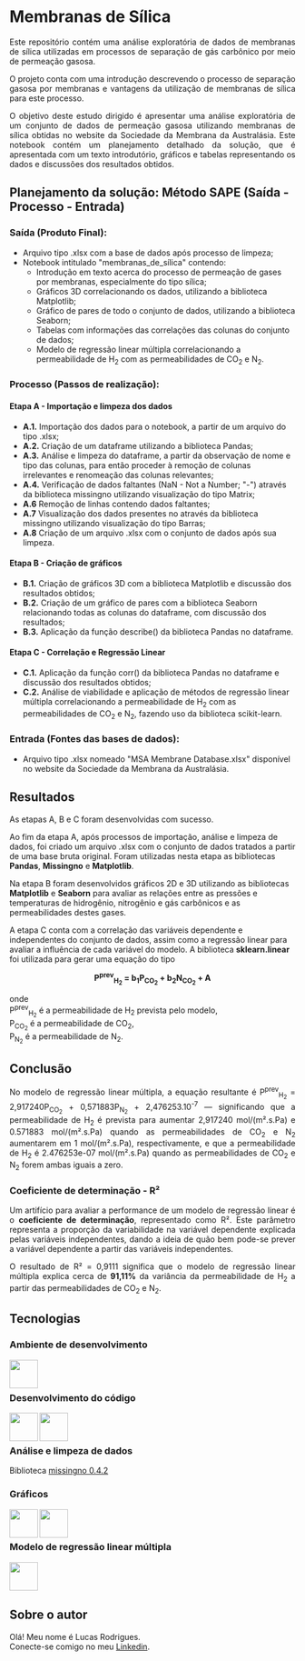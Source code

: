 # Membranas de Sílica
<p align="justify">Este repositório contém uma análise exploratória de dados de membranas de sílica utilizadas em processos de separação de gás carbônico por meio de permeação gasosa.</p>
<p align="justify">O projeto conta com uma introdução descrevendo o processo de separação gasosa por membranas e vantagens da utilização de membranas de sílica para este processo.</p>

<p align="justify">O objetivo deste estudo dirigido é apresentar uma análise exploratória de um conjunto de dados de permeação gasosa utilizando membranas de sílica obtidas no website da Sociedade da Membrana da Australásia. Este notebook contém um planejamento detalhado da solução, que é apresentada com um texto introdutório, gráficos e tabelas representando os dados e discussões dos resultados obtidos.</p>

## Planejamento da solução: Método SAPE (Saída - Processo - Entrada)

### Saída (Produto Final):
- Arquivo tipo .xlsx com a base de dados após processo de limpeza;
- Notebook intitulado "membranas_de_sílica" contendo:
    - Introdução em texto acerca do processo de permeação de gases por membranas, especialmente do tipo sílica;
    - Gráficos 3D correlacionando os dados, utilizando a biblioteca Matplotlib;
    - Gráfico de pares de todo o conjunto de dados, utilizando a biblioteca Seaborn;
    - Tabelas com informações das correlações das colunas do conjunto de dados;
    - Modelo de regressão linear múltipla correlacionando a permeabilidade de H<sub>2</sub> com as permeabilidades de CO<sub>2</sub> e N<sub>2</sub>.

### Processo (Passos de realização):
#### Etapa A - Importação e limpeza dos dados
- **A.1.** Importação dos dados para o notebook, a partir de um arquivo do tipo .xlsx;<br/>
- **A.2.** Criação de um dataframe utilizando a biblioteca Pandas;<br/>
- **A.3.** Análise e limpeza do dataframe, a partir da observação de nome e tipo das colunas, para então proceder à remoção de  colunas irrelevantes e renomeação das colunas relevantes;<br/>
- **A.4.** Verificação de dados faltantes (NaN - Not a Number; "-") através da biblioteca missingno utilizando visualização do   tipo Matrix;<br/>
- **A.6** Remoção de linhas contendo dados faltantes;<br/>
- **A.7** Visualização dos dados presentes no através da biblioteca missingno utilizando visualização do tipo Barras;<br/>
- **A.8** Criação de um arquivo .xlsx com o conjunto de dados após sua limpeza.<br/>
   
#### Etapa B - Criação de gráficos
- **B.1.** Criação de gráficos 3D com a biblioteca Matplotlib e discussão dos resultados obtidos;
- **B.2.** Criação de um gráfico de pares com a biblioteca Seaborn relacionando todas as colunas do dataframe, com discussão dos resultados;
- **B.3.** Aplicação da função describe() da biblioteca Pandas no dataframe.

#### Etapa C - Correlação e Regressão Linear
- **C.1.** Aplicação da função corr() da biblioteca Pandas no dataframe e discussão dos resultados obtidos;
- **C.2.** Análise de viabilidade e aplicação de métodos de regressão linear múltipla correlacionando a permeabilidade de H<sub>2</sub> com as permeabilidades de CO<sub>2</sub> e N<sub>2</sub>, fazendo uso da biblioteca scikit-learn.
     
### Entrada (Fontes das bases de dados):
- Arquivo tipo .xlsx nomeado "MSA Membrane Database.xlsx" disponível no website da Sociedade da Membrana da Australásia.


## Resultados
As etapas A, B e C foram desenvolvidas com sucesso.

Ao fim da etapa A, após processos de importação, análise e limpeza de dados, foi criado um arquivo .xlsx com o conjunto de dados tratados a partir de uma base bruta original.
Foram utilizadas nesta etapa as bibliotecas <strong>Pandas</strong>, <strong>Missingno</strong> e <strong>Matplotlib</strong>.

Na etapa B foram desenvolvidos gráficos 2D e 3D utilizando as bibliotecas <strong>Matplotlib</strong> e <strong>Seaborn</strong> para avaliar as relações entre as pressões e temperaturas de hidrogênio, nitrogênio e gás carbônicos e as permeabilidades destes gases.

A etapa C conta com a correlação das variáveis dependente e independentes do conjunto de dados, assim como a regressão linear para avaliar a influência de cada variável do modelo.
A biblioteca <strong>sklearn.linear</strong> foi utilizada para gerar uma equação do tipo

<p align="center"><strong>P<sup>prev</sup><sub>H<sub>2</sub></sub> = b<sub>1</sub>P<sub>CO<sub>2</sub></sub> + b<sub>2</sub>N<sub>CO<sub>2</sub></sub> + A</strong></p>

onde<br/>
P<sup>prev</sup><sub>H<sub>2</sub></sub> é a permeabilidade de H<sub>2</sub> prevista pelo modelo,<br/>
P<sub>CO<sub>2</sub></sub> é a permeabilidade de CO<sub>2</sub>,<br/>
P<sub>N<sub>2</sub></sub> é a permeabilidade de N<sub>2</sub>.

## Conclusão

<p align="justify">No modelo de regressão linear múltipla, a equação resultante é P<sup>prev</sup><sub>H<sub>2</sub></sub> = 2,917240P<sub>CO<sub>2</sub></sub> + 0,571883P<sub>N<sub>2</sub></sub> + 2,476253.10<sup>-7</sup> — significando que a permeabilidade de H<sub>2</sub> é prevista para aumentar 2,917240 mol/(m².s.Pa) e 0.571883 mol/(m².s.Pa) quando as permeabilidades de CO<sub>2</sub> e N<sub>2</sub> aumentarem em 1 mol/(m².s.Pa), respectivamente, e que a permeabilidade de H<sub>2</sub> é 2.476253e-07 mol/(m².s.Pa) quando as permeabilidades de CO<sub>2</sub> e N<sub>2</sub> forem ambas iguais a zero.</p>

### Coeficiente de determinação - R²
<p align="justify">Um artifício para avaliar a performance de um modelo de regressão linear é o <strong>coeficiente de determinação</strong>, representado como R². Este parâmetro representa a proporção da variabilidade na variável dependente explicada pelas variáveis independentes, dando a ideia de quão bem pode-se prever a variável dependente a partir das variáveis independentes.</p>

<p align="justify">O resultado de R² = 0,9111 significa que o modelo de regressão linear múltipla explica cerca de <strong>91,11%</strong> da variância da permeabilidade de H<sub>2</sub> a partir das permeabilidades de CO<sub>2</sub> e N<sub>2</sub>.</p>

## Tecnologias
### Ambiente de desenvolvimento
[<img src="https://upload.wikimedia.org/wikipedia/commons/3/38/Jupyter_logo.svg" style="height: 50px" align="left"/>](https://jupyter.org/)<br/><br/>


### Desenvolvimento do código
[<img src="https://upload.wikimedia.org/wikipedia/commons/thumb/0/0a/Python.svg/1024px-Python.svg.png" style="height: 50px" align="left"/>](https://www.python.org/)

[<img src="https://upload.wikimedia.org/wikipedia/commons/thumb/e/ed/Pandas_logo.svg/1200px-Pandas_logo.svg.png" style="height: 50px" align="left"/>](https://pandas.pydata.org/)<br/><br/>


### Análise e limpeza de dados
Biblioteca [missingno 0.4.2](https://pypi.org/project/missingno/0.4.2/)<br/>


### Gráficos
[<img src="https://matplotlib.org/stable/_static/images/logo2.svg" style="height: 50px" align="left"/>](https://matplotlib.org)

[<img src="https://seaborn.pydata.org/_static/logo-wide-lightbg.svg" style="height: 50px" align="left"/>](https://seaborn.pydata.org/)<br/><br/>


### Modelo de regressão linear múltipla
[<img src="https://upload.wikimedia.org/wikipedia/commons/thumb/0/05/Scikit_learn_logo_small.svg/1200px-Scikit_learn_logo_small.svg.png" style="height: 50px" align="left"/>](https://scikit-learn.org/stable/)<br/><br/><br/>



## Sobre o autor
Olá! Meu nome é Lucas Rodrigues.<br/>
Conecte-se comigo no meu [Linkedin](https://www.linkedin.com/in/lucasrodrigues3/).
